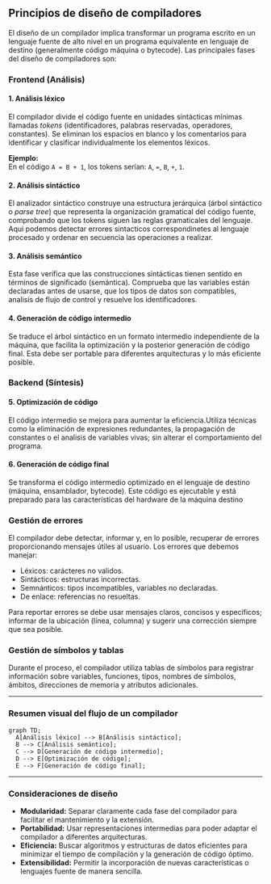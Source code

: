 ## **Principios de diseño de compiladores**

El diseño de un compilador implica transformar un programa escrito en un lenguaje fuente de alto nivel en un programa equivalente en lenguaje de destino (generalmente código máquina o bytecode). Las principales fases del diseño de compiladores son:

### **Frontend (Análisis)**

#### 1. **Análisis léxico**
El compilador divide el código fuente en unidades sintácticas mínimas llamadas *tokens* (identificadores, palabras reservadas, operadores, constantes). Se eliminan los espacios en blanco y los comentarios para identificar y clasificar individualmente los elementos léxicos.

**Ejemplo:**  
En el código `A = B + 1`, los tokens serían: `A`, `=`, `B`, `+`, `1`.

#### 2. **Análisis sintáctico**
El analizador sintáctico construye una estructura jerárquica (árbol sintáctico o *parse tree*) que representa la organización gramatical del código fuente, comprobando que los tokens siguen las reglas gramaticales del lenguaje. Aqui podemos detectar errores sintacticos correspondinetes al lenguaje procesado y ordenar en secuencia las operaciones a realizar.

#### 3. **Análisis semántico**
Esta fase verifica que las construcciones sintácticas tienen sentido en términos de significado (semántica). Comprueba que las variables están declaradas antes de usarse, que los tipos de datos son compatibles, analisis de flujo de control y resuelve los identificadores. 

#### 4. **Generación de código intermedio**
Se traduce el árbol sintáctico en un formato intermedio independiente de la máquina, que facilita la optimización y la posterior generación de código final. Esta debe ser portable para diferentes arquitecturas y lo más eficiente posible.

### **Backend (Síntesis)**

#### 5. **Optimización de código**
El código intermedio se mejora para aumentar la eficiencia.Utiliza técnicas como la eliminación de expresiones redundantes, la propagación de constantes o el analisis de variables vivas; sin alterar el comportamiento del programa.


#### 6. **Generación de código final**
Se transforma el código intermedio optimizado en el lenguaje de destino (máquina, ensamblador, bytecode). Este código es ejecutable y está preparado para las características del hardware de la máquina destino

### **Gestión de errores**
El compilador debe detectar, informar y, en lo posible, recuperar de errores proporcionando mensajes útiles al usuario. Los errores que debemos manejar:

- Léxicos: carácteres no validos.
- Sintácticos: estructuras incorrectas.
- Semnánticos: tipos incompatibles, variables no declaradas.
- De enlace: referencias no resueltas.

Para reportar errores se debe usar mensajes claros, concisos y específicos; informar de la ubicación (línea, columna) y sugerir una corrección siempre que sea posible.

### **Gestión de símbolos y tablas**
Durante el proceso, el compilador utiliza tablas de símbolos para registrar información sobre variables, funciones, tipos, nombres de símbolos, ámbitos, direcciones de memoria y atributos adicionales.


---

### **Resumen visual del flujo de un compilador**

```mermaid
graph TD;
  A[Análisis léxico] --> B[Análisis sintáctico];
  B --> C[Análisis semántico];
  C --> D[Generación de código intermedio];
  D --> E[Optimización de código];
  E --> F[Generación de código final];
```

---

### **Consideraciones de diseño**

- **Modularidad:** Separar claramente cada fase del compilador para facilitar el mantenimiento y la extensión.
- **Portabilidad:** Usar representaciones intermedias para poder adaptar el compilador a diferentes arquitecturas.
- **Eficiencia:** Buscar algoritmos y estructuras de datos eficientes para minimizar el tiempo de compilación y la generación de código óptimo.
- **Extensibilidad:** Permitir la incorporación de nuevas características o lenguajes fuente de manera sencilla.